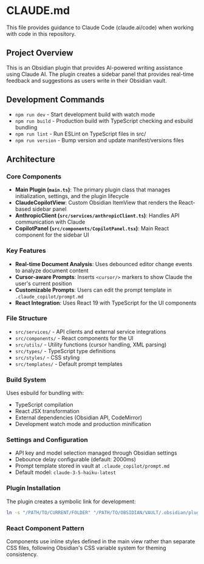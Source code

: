 # CLAUDE.md

This file provides guidance to Claude Code (claude.ai/code) when working with code in this repository.

## Project Overview

This is an Obsidian plugin that provides AI-powered writing assistance using Claude AI. The plugin creates a sidebar panel that provides real-time feedback and suggestions as users write in their Obsidian vault.

## Development Commands

- `npm run dev` - Start development build with watch mode
- `npm run build` - Production build with TypeScript checking and esbuild bundling
- `npm run lint` - Run ESLint on TypeScript files in src/
- `npm run version` - Bump version and update manifest/versions files

## Architecture

### Core Components

- **Main Plugin (`main.ts`)**: The primary plugin class that manages initialization, settings, and the plugin lifecycle
- **ClaudeCopilotView**: Custom Obsidian ItemView that renders the React-based sidebar panel
- **AnthropicClient (`src/services/anthropicClient.ts`)**: Handles API communication with Claude
- **CopilotPanel (`src/components/CopilotPanel.tsx`)**: Main React component for the sidebar UI

### Key Features

- **Real-time Document Analysis**: Uses debounced editor change events to analyze document content
- **Cursor-aware Prompts**: Inserts `<cursor/>` markers to show Claude the user's current position
- **Customizable Prompts**: Users can edit the prompt template in `.claude_copilot/prompt.md`
- **React Integration**: Uses React 19 with TypeScript for the UI components

### File Structure

- `src/services/` - API clients and external service integrations
- `src/components/` - React components for the UI
- `src/utils/` - Utility functions (cursor handling, XML parsing)
- `src/types/` - TypeScript type definitions
- `src/styles/` - CSS styling
- `src/templates/` - Default prompt templates

### Build System

Uses esbuild for bundling with:

- TypeScript compilation
- React JSX transformation
- External dependencies (Obsidian API, CodeMirror)
- Development watch mode and production minification

### Settings and Configuration

- API key and model selection managed through Obsidian settings
- Debounce delay configurable (default: 2000ms)
- Prompt template stored in vault at `.claude_copilot/prompt.md`
- Default model: `claude-3-5-haiku-latest`

### Plugin Installation

The plugin creates a symbolic link for development:

```sh
ln -s "/PATH/TO/CURRENT/FOLDER" "/PATH/TO/OBSIDIAN/VAULT/.obsidian/plugins/OBSIDIAN-PLUGIN-NAME"
```

### React Component Pattern

Components use inline styles defined in the main view rather than separate CSS files, following Obsidian's CSS variable system for theming consistency.
